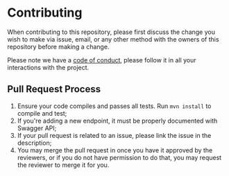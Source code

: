 # Contributing

When contributing to this repository, please first discuss the change you wish to make via issue, email, or any other method with the owners of this repository before making a change.

Please note we have a [code of conduct](https://github.com/fogbow/membership-service/blob/master/CODE_OF_CONDUCT.md), please follow it in all your interactions with the project.

## Pull Request Process

1. Ensure your code compiles and passes all tests. Run `mvn install` to compile and test;
2. If you're adding a new endpoint, it must be properly documented with Swagger API;
3. If your pull request is related to an issue, please link the issue in the description;
4. You may merge the pull request in once you have it approved by the reviewers, or if you do not have permission to do that, you may request the reviewer to merge it for you.
